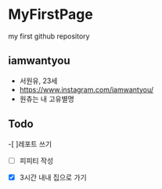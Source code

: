 # MyFirstPage

my first github repository

## iamwantyou
* 서원유, 23세 
* https://www.instagram.com/iamwantyou/
* 원츄는 내 고유별명

## Todo

-[ ]레포트 쓰기

-[ ] 피피티 작성

-[x] 3시간 내내 집으로 가기
